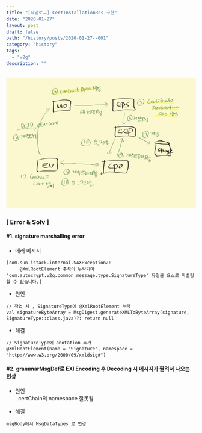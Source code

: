 ```yaml
---
title: "[작업로그] CertInstallationRes 구현"
date: "2020-01-27"
layout: post
draft: false
path: "/history/posts/2020-01-27--001"
category: "history"
tags:
  - "v2g"
description: ""
---
```


![](./001-01.png)

### [ Error & Solv ]

#### #1. signature marshalling error
- 에러 메시지
```
[com.sun.istack.internal.SAXException2:
     @XmlRootElement 주석이 누락되어 "com.autocrypt.v2g.common.message.type.SignatureType" 유형을 요소로 마셜링할 수 없습니다.]
```  

- 원인
```
// 작업 시 , SignatureType에 @XmlRootElement 누락
val signatureByteArray = MsgDigest.generateXMLToByteArray(signature, SignatureType::class.java)?: return null
```

- 해결
```
// SignatureType에 anotation 추가
@XmlRootElement(name = "Signature", namespace = "http://www.w3.org/2000/09/xmldsig#")
```


#### #2. grammarMsgDef로 EXI Encoding 후 Decoding 시 메시지가 짤려서 나오는 현상
- 원인  
  certChain의 namespace 잘못됨

- 해결
```
msgBody에서 MsgDataTypes 로 변경
```
